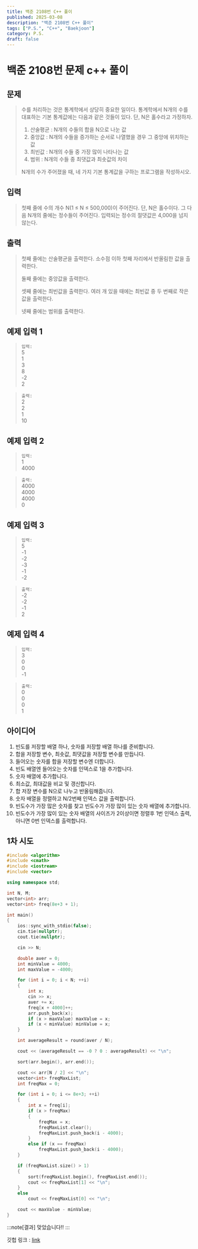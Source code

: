 ```yaml
---
title: 백준 2108번 C++ 풀이 
published: 2025-03-08
description: "백준 2108번 C++ 풀이"
tags: ["P.S.", "C++", "Baekjoon"]
category: P.S.
draft: false
---
```


# 백준 2108번 문제 c++ 풀이

## 문제 

> 수를 처리하는 것은 통계학에서 상당히 중요한 일이다. 통계학에서 N개의 수를 대표하는 기본 통계값에는 다음과 같은 것들이 있다. 단, N은 홀수라고 가정하자.
>   
> 1. 산술평균 : N개의 수들의 합을 N으로 나눈 값  
> 2. 중앙값 : N개의 수들을 증가하는 순서로 나열했을 경우 그 중앙에 위치하는 값  
> 3. 최빈값 : N개의 수들 중 가장 많이 나타나는 값  
> 4. 범위 : N개의 수들 중 최댓값과 최솟값의 차이  
>      
> N개의 수가 주어졌을 때, 네 가지 기본 통계값을 구하는 프로그램을 작성하시오.  

## 입력

> 첫째 줄에 수의 개수 N(1 ≤ N ≤ 500,000)이 주어진다. 단, N은 홀수이다. 그 다음 N개의 줄에는 정수들이 주어진다. 입력되는 정수의 절댓값은 4,000을 넘지 않는다.
>
> 
## 출력

> 첫째 줄에는 산술평균을 출력한다. 소수점 이하 첫째 자리에서 반올림한 값을 출력한다.
>   
> 둘째 줄에는 중앙값을 출력한다.  
>   
> 셋째 줄에는 최빈값을 출력한다. 여러 개 있을 때에는 최빈값 중 두 번째로 작은 값을 출력한다.  
>   
> 넷째 줄에는 범위를 출력한다.  



## 예제 입력 1

> `입력:`  
> 5  
> 1  
> 3  
> 8  
> -2  
> 2  


>`출력:`   
> 2  
> 2  
> 1  
> 10  
>

## 예제 입력 2

> `입력:`  
> 1  
> 4000  

> `출력:`  
> 4000  
> 4000  
> 4000  
> 0  
 
## 예제 입력 3

> `입력:`  
> 5  
> -1  
> -2  
> -3  
> -1  
> -2  

> `출력:`  
> -2  
> -2  
> -1  
> 2  

## 예제 입력 4

> `입력:`  
> 3  
> 0  
> 0  
> -1  

> `출력:`  
> 0  
> 0  
> 0  
> 1   

## 아이디어

1. 빈도를 저장할 배열 하나, 숫자를 저장할 배열 하나를 준비합니다.   
2. 합을 저장할 변수, 최솟값, 최댓값을 저장할 변수를 만듭니다.  
3. 들어오는 숫자를 합을 저장할 변수엔 더합니다.
4. 빈도 배열엔 들어오는 숫자를 인덱스로 1을 추가합니다.
5. 숫자 배열에 추가합니다.
6. 최소값, 최대값을 비교 및 갱신합니다.
7. 합 저장 변수를 N으로 나누고 반올림해줍니다.
8. 숫자 배열을 정렬하고 N/2번째 인덱스 값을 출력합니다.
9. 빈도수가 가장 많은 숫자를 찾고 빈도수가 가장 많이 있는 숫자 배열에 추가합니다.
10. 빈도수가 가장 많이 있는 숫자 배열의 사이즈가 2이상이면 정렬후 1번 인덱스 출력, 아니면 0번 인덱스를 출력합니다.

## 1차 시도

```cpp
#include <algorithm>
#include <cmath>
#include <iostream>
#include <vector>

using namespace std;

int N, M;
vector<int> arr;
vector<int> freq(8e+3 + 1);

int main()
{
    ios::sync_with_stdio(false);
    cin.tie(nullptr);
    cout.tie(nullptr);

    cin >> N;

    double aver = 0;
    int minValue = 4000;
    int maxValue = -4000;

    for (int i = 0; i < N; ++i)
    {
        int x;
        cin >> x;
        aver += x;
        freq[x + 4000]++;
        arr.push_back(x);
        if (x > maxValue) maxValue = x;
        if (x < minValue) minValue = x;
    }

    int averageResult = round(aver / N);

    cout << (averageResult == -0 ? 0 : averageResult) << "\n";

    sort(arr.begin(), arr.end());

    cout << arr[N / 2] << "\n";
    vector<int> freqMaxList;
    int freqMax = 0;

    for (int i = 0; i <= 8e+3; ++i)
    {
        int x = freq[i];
        if (x > freqMax)
        {
            freqMax = x;
            freqMaxList.clear();
            freqMaxList.push_back(i - 4000);
        }
        else if (x == freqMax)
            freqMaxList.push_back(i - 4000);
    }

    if (freqMaxList.size() > 1)
    {
        sort(freqMaxList.begin(), freqMaxList.end());
        cout << freqMaxList[1] << "\n";
    }
    else
        cout << freqMaxList[0] << "\n";

    cout << maxValue - minValue;
}
```

:::note[결과]
맞았습니다!!
:::


깃헙 링크 : [link](https://github.com/Ushio-Hayase/Baekjoon/tree/main/%EB%B0%B1%EC%A4%80/Silver/2108.%E2%80%85%ED%86%B5%EA%B3%84%ED%95%99)